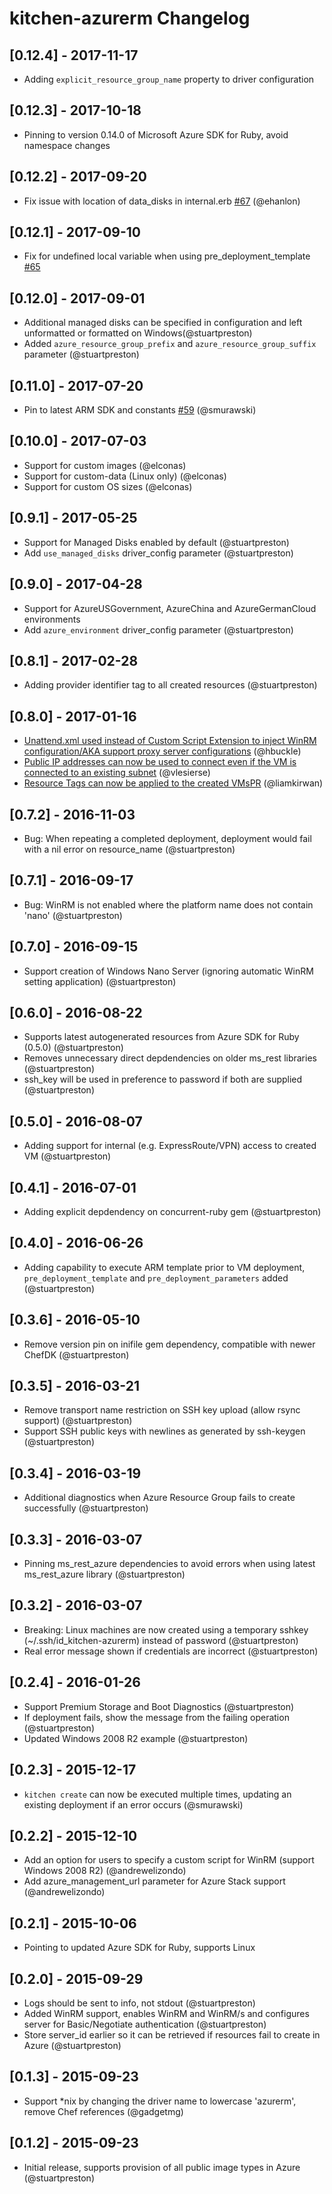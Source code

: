 # kitchen-azurerm Changelog

## [0.12.4] - 2017-11-17
- Adding `explicit_resource_group_name` property to driver configuration

## [0.12.3] - 2017-10-18
- Pinning to version 0.14.0 of Microsoft Azure SDK for Ruby, avoid namespace changes

## [0.12.2] - 2017-09-20
- Fix issue with location of data_disks in internal.erb [#67](https://github.com/test-kitchen/kitchen-azurerm/pull/67https://github.com/test-kitchen/kitchen-azurerm/pull/67) (@ehanlon)

## [0.12.1] - 2017-09-10
- Fix for undefined local variable when using pre_deployment_template [#65](https://github.com/test-kitchen/kitchen-azurerm/issue/65)

## [0.12.0] - 2017-09-01
- Additional managed disks can be specified in configuration and left unformatted or formatted on Windows(@stuartpreston)
- Added `azure_resource_group_prefix` and `azure_resource_group_suffix` parameter (@stuartpreston)

## [0.11.0] - 2017-07-20
- Pin to latest ARM SDK and constants [#59](https://github.com/test-kitchen/kitchen-azurerm/pull/59) (@smurawski)

## [0.10.0] - 2017-07-03
- Support for custom images (@elconas)
- Support for custom-data (Linux only) (@elconas)
- Support for custom OS sizes (@elconas)

## [0.9.1] - 2017-05-25
- Support for Managed Disks enabled by default (@stuartpreston)
- Add ```use_managed_disks``` driver_config parameter (@stuartpreston)

## [0.9.0] - 2017-04-28
- Support for AzureUSGovernment, AzureChina and AzureGermanCloud environments
- Add ```azure_environment``` driver_config parameter (@stuartpreston)

## [0.8.1] - 2017-02-28
- Adding provider identifier tag to all created resources (@stuartpreston)

## [0.8.0] - 2017-01-16
- [Unattend.xml used instead of Custom Script Extension to inject WinRM configuration/AKA support proxy server configurations](https://github.com/pendrica/kitchen-azurerm/pull/44) (@hbuckle)
- [Public IP addresses can now be used to connect even if the VM is connected to an existing subnet](https://github.com/pendrica/kitchen-azurerm/pull/42) (@vlesierse)
- [Resource Tags can now be applied to the created VMsPR](https://github.com/pendrica/kitchen-azurerm/pull/38)  (@liamkirwan)

## [0.7.2] - 2016-11-03
- Bug: When repeating a completed deployment, deployment would fail with a nil error on resource_name (@stuartpreston)

## [0.7.1] - 2016-09-17
- Bug: WinRM is not enabled where the platform name does not contain 'nano' (@stuartpreston)

## [0.7.0] - 2016-09-15
- Support creation of Windows Nano Server (ignoring automatic WinRM setting application) (@stuartpreston)

## [0.6.0] - 2016-08-22
- Supports latest autogenerated resources from Azure SDK for Ruby (0.5.0) (@stuartpreston)
- Removes unnecessary direct depdendencies on older ms_rest libraries (@stuartpreston)
- ssh_key will be used in preference to password if both are supplied (@stuartpreston) 

## [0.5.0] - 2016-08-07
- Adding support for internal (e.g. ExpressRoute/VPN) access to created VM (@stuartpreston)

## [0.4.1] - 2016-07-01
- Adding explicit depdendency on concurrent-ruby gem (@stuartpreston)

## [0.4.0] - 2016-06-26
- Adding capability to execute ARM template prior to VM deployment, ```pre_deployment_template``` and ```pre_deployment_parameters``` added (@stuartpreston)

## [0.3.6] - 2016-05-10
- Remove version pin on inifile gem dependency, compatible with newer ChefDK (@stuartpreston)

## [0.3.5] - 2016-03-21
- Remove transport name restriction on SSH key upload (allow rsync support) (@stuartpreston)
- Support SSH public keys with newlines as generated by ssh-keygen (@stuartpreston) 

## [0.3.4] - 2016-03-19
- Additional diagnostics when Azure Resource Group fails to create successfully (@stuartpreston)

## [0.3.3] - 2016-03-07
- Pinning ms_rest_azure dependencies to avoid errors when using latest ms_rest_azure library (@stuartpreston)

## [0.3.2] - 2016-03-07
- Breaking: Linux machines are now created using a temporary sshkey (~/.ssh/id_kitchen-azurerm) instead of password (@stuartpreston)
- Real error message shown if credentials are incorrect (@stuartpreston)

## [0.2.4] - 2016-01-26
- Support Premium Storage and Boot Diagnostics (@stuartpreston)
- If deployment fails, show the message from the failing operation (@stuartpreston)
- Updated Windows 2008 R2 example (@stuartpreston)

## [0.2.3] - 2015-12-17
- ```kitchen create``` can now be executed multiple times, updating an existing deployment if an error occurs (@smurawski)

## [0.2.2] - 2015-12-10
- Add an option for users to specify a custom script for WinRM (support Windows 2008 R2) (@andrewelizondo)
- Add azure_management_url parameter for Azure Stack support (@andrewelizondo)

## [0.2.1] - 2015-10-06
- Pointing to updated Azure SDK for Ruby, supports Linux

## [0.2.0] - 2015-09-29
- Logs should be sent to info, not stdout (@stuartpreston)
- Added WinRM support, enables WinRM and WinRM/s and configures server for Basic/Negotiate authentication (@stuartpreston) 
- Store server_id earlier so it can be retrieved if resources fail to create in Azure (@stuartpreston)

## [0.1.3] - 2015-09-23
- Support *nix by changing the driver name to lowercase 'azurerm', remove Chef references (@gadgetmg)

## [0.1.2] - 2015-09-23
- Initial release, supports provision of all public image types in Azure (@stuartpreston)
